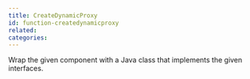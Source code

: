```yaml
---
title: CreateDynamicProxy
id: function-createdynamicproxy
related:
categories:
---
```


Wrap the given component with a Java class that implements the given interfaces.
